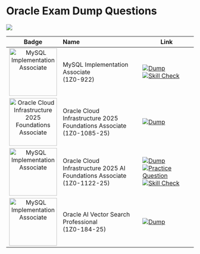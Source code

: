 # Oracle Exam Dump Questions
![](https://img.shields.io/badge/Last_Update-06--2025-brightgreen)


| Badge        | Name                                           | Link   |
| :----------: | :-------------------------------------------------------------------------------------- | ---- |
| <img src="https://github.com/user-attachments/assets/264c0180-2803-4c26-8910-24bc861c4572" alt="MySQL Implementation Associate" width="128" height="128">  | MySQL Implementation Associate <br>(1Z0-922) | [![Dump](https://img.shields.io/badge/Dump-000?style=for-the-badge&logo=mysql&logoColor=FFFFFF&color=4479A1)](https://github.com/debabrata2050/Oracle-Certificate/blob/main/MySQL%20Implementation%20Associate%20(1Z0-922)/Oracle%201Z0-922%20Exam%20Dump.md) [![Skill Check](https://img.shields.io/badge/Skill_Check-000?style=for-the-badge&logo=checkmarx&logoColor=FFFFFF&color=%23FFCC01)](https://github.com/debabrata2050/Oracle-Certificate/blob/main/MySQL%20Implementation%20Associate%20(1Z0-922)/Skill%20Check:%20MySQL%208.4%20Essentials.md)    |
| <img src="https://github.com/user-attachments/assets/37daaf54-32d1-4d3c-8e7f-79af03d0faaf" alt="Oracle Cloud Infrastructure 2025 Foundations Associate" width="128" height="128">  | Oracle Cloud Infrastructure 2025 Foundations Associate <br>(1Z0-1085-25) | [![Dump](https://img.shields.io/badge/Dump-000?style=for-the-badge&logo=icloud&logoColor=FFFFFF&color=4479A1)](https://github.com/debabrata2050/Oracle-Certificate/blob/main/Oracle%20Cloud%20Infrastructure%202025%20Foundations%20Associate%20(1Z0-1085-25)/Oracle%20Exam%201Z0-1085-25%20Dump.md)   |
| <img src="https://github.com/user-attachments/assets/691a6095-9930-4e31-af98-043885f26759" alt="MySQL Implementation Associate" width="128" height="128">  | Oracle Cloud Infrastructure 2025 AI Foundations Associate <br>(1Z0-1122-25) | [![Dump](https://img.shields.io/badge/Dump-000?style=for-the-badge&logo=icloud&logoColor=FFFFFF&color=4479A1)](https://github.com/debabrata2050/Oracle-Certificate/blob/main/Oracle%20Cloud%20Infrastructure%202025%20AI%20Foundations%20Associate%20(1Z0-1122-25)/Oracle%20Exam%201Z0-1122-25%20Dump.md) [![Practice Question](https://img.shields.io/badge/Practice_Question-000?style=for-the-badge&color=FF7900)](https://github.com/debabrata2050/Oracle-Certificate/blob/main/Oracle%20Cloud%20Infrastructure%202025%20AI%20Foundations%20Associate%20(1Z0-1122-25)/Practice%20Exam%3A%20OCI%20AI%20Foundations%20Associate%20Certification.md) [![Skill Check](https://img.shields.io/badge/Skill_Check-000?style=for-the-badge&logo=checkmarx&logoColor=FFFFFF&color=%23FFCC01)](https://github.com/debabrata2050/Oracle-Certificate/blob/main/Oracle%20Cloud%20Infrastructure%202025%20AI%20Foundations%20Associate%20(1Z0-1122-25)/Skill%20Check%3A%20OCI%20AI%20Foundations.md) |
| <img src="https://github.com/user-attachments/assets/79262d6e-021b-4096-8f45-9a61d39de503" alt="MySQL Implementation Associate" width="128" height="128">  | Oracle AI Vector Search Professional <br>(1Z0-184-25) | [![Dump](https://img.shields.io/badge/Dump-000?style=for-the-badge&logo=icloud&logoColor=FFFFFF&color=4479A1)](https://github.com/debabrata2050/Oracle-Certificate/blob/main/Oracle%20AI%20Vector%20Search%20Professional%20(1Z0-184-25)/Oracle%20Exam%201Z0-184-25%20Dump.md)   |

